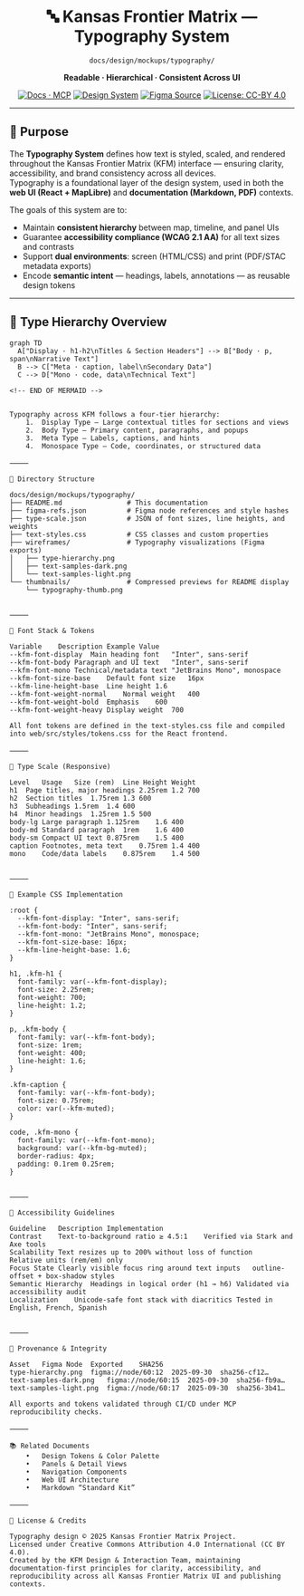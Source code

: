 <div align="center">

# 🔤 Kansas Frontier Matrix — Typography System  
`docs/design/mockups/typography/`

**Readable · Hierarchical · Consistent Across UI**

[![Docs · MCP](https://img.shields.io/badge/Docs-MCP-blue)](../../../../docs/)
[![Design System](https://img.shields.io/badge/Design-System-green)](../../../../docs/design/)
[![Figma Source](https://img.shields.io/badge/Figma-Typography%20System-purple)](./figma-refs.json)
[![License: CC-BY 4.0](https://img.shields.io/badge/License-CC--BY%204.0-lightgrey)](../../../../LICENSE)

</div>

---

## 🎯 Purpose

The **Typography System** defines how text is styled, scaled, and rendered throughout the Kansas Frontier Matrix (KFM) interface — ensuring clarity, accessibility, and brand consistency across all devices.  
Typography is a foundational layer of the design system, used in both the **web UI (React + MapLibre)** and **documentation (Markdown, PDF)** contexts.

The goals of this system are to:
- Maintain **consistent hierarchy** between map, timeline, and panel UIs  
- Guarantee **accessibility compliance (WCAG 2.1 AA)** for all text sizes and contrasts  
- Support **dual environments**: screen (HTML/CSS) and print (PDF/STAC metadata exports)  
- Encode **semantic intent** — headings, labels, annotations — as reusable design tokens  

---

## 🧩 Type Hierarchy Overview

```mermaid
graph TD
  A["Display · h1-h2\nTitles & Section Headers"] --> B["Body · p, span\nNarrative Text"]
  B --> C["Meta · caption, label\nSecondary Data"]
  C --> D["Mono · code, data\nTechnical Text"]

<!-- END OF MERMAID -->


Typography across KFM follows a four-tier hierarchy:
	1.	Display Type — Large contextual titles for sections and views
	2.	Body Type — Primary content, paragraphs, and popups
	3.	Meta Type — Labels, captions, and hints
	4.	Monospace Type — Code, coordinates, or structured data

⸻

📁 Directory Structure

docs/design/mockups/typography/
├── README.md                # This documentation
├── figma-refs.json          # Figma node references and style hashes
├── type-scale.json          # JSON of font sizes, line heights, and weights
├── text-styles.css          # CSS classes and custom properties
├── wireframes/              # Typography visualizations (Figma exports)
│   ├── type-hierarchy.png
│   ├── text-samples-dark.png
│   └── text-samples-light.png
└── thumbnails/              # Compressed previews for README display
    └── typography-thumb.png


⸻

🧠 Font Stack & Tokens

Variable	Description	Example Value
--kfm-font-display	Main heading font	"Inter", sans-serif
--kfm-font-body	Paragraph and UI text	"Inter", sans-serif
--kfm-font-mono	Technical/metadata text	"JetBrains Mono", monospace
--kfm-font-size-base	Default font size	16px
--kfm-line-height-base	Line height	1.6
--kfm-font-weight-normal	Normal weight	400
--kfm-font-weight-bold	Emphasis	600
--kfm-font-weight-heavy	Display weight	700

All font tokens are defined in the text-styles.css file and compiled into web/src/styles/tokens.css for the React frontend.

⸻

🧩 Type Scale (Responsive)

Level	Usage	Size (rem)	Line Height	Weight
h1	Page titles, major headings	2.25rem	1.2	700
h2	Section titles	1.75rem	1.3	600
h3	Subheadings	1.5rem	1.4	600
h4	Minor headings	1.25rem	1.5	500
body-lg	Large paragraph	1.125rem	1.6	400
body-md	Standard paragraph	1rem	1.6	400
body-sm	Compact UI text	0.875rem	1.5	400
caption	Footnotes, meta text	0.75rem	1.4	400
mono	Code/data labels	0.875rem	1.4	500


⸻

🧩 Example CSS Implementation

:root {
  --kfm-font-display: "Inter", sans-serif;
  --kfm-font-body: "Inter", sans-serif;
  --kfm-font-mono: "JetBrains Mono", monospace;
  --kfm-font-size-base: 16px;
  --kfm-line-height-base: 1.6;
}

h1, .kfm-h1 {
  font-family: var(--kfm-font-display);
  font-size: 2.25rem;
  font-weight: 700;
  line-height: 1.2;
}

p, .kfm-body {
  font-family: var(--kfm-font-body);
  font-size: 1rem;
  font-weight: 400;
  line-height: 1.6;
}

.kfm-caption {
  font-family: var(--kfm-font-body);
  font-size: 0.75rem;
  color: var(--kfm-muted);
}

code, .kfm-mono {
  font-family: var(--kfm-font-mono);
  background: var(--kfm-bg-muted);
  border-radius: 4px;
  padding: 0.1rem 0.25rem;
}


⸻

🧭 Accessibility Guidelines

Guideline	Description	Implementation
Contrast	Text-to-background ratio ≥ 4.5:1	Verified via Stark and Axe tools
Scalability	Text resizes up to 200% without loss of function	Relative units (rem/em) only
Focus State	Clearly visible focus ring around text inputs	outline-offset + box-shadow styles
Semantic Hierarchy	Headings in logical order (h1 → h6)	Validated via accessibility audit
Localization	Unicode-safe font stack with diacritics	Tested in English, French, Spanish


⸻

🧾 Provenance & Integrity

Asset	Figma Node	Exported	SHA256
type-hierarchy.png	figma://node/60:12	2025-09-30	sha256-cf12…
text-samples-dark.png	figma://node/60:15	2025-09-30	sha256-fb9a…
text-samples-light.png	figma://node/60:17	2025-09-30	sha256-3b41…

All exports and tokens validated through CI/CD under MCP reproducibility checks.

⸻

📚 Related Documents
	•	Design Tokens & Color Palette
	•	Panels & Detail Views
	•	Navigation Components
	•	Web UI Architecture
	•	Markdown “Standard Kit”

⸻

📜 License & Credits

Typography design © 2025 Kansas Frontier Matrix Project.
Licensed under Creative Commons Attribution 4.0 International (CC BY 4.0).
Created by the KFM Design & Interaction Team, maintaining documentation-first principles for clarity, accessibility, and reproducibility across all Kansas Frontier Matrix UI and publishing contexts.

